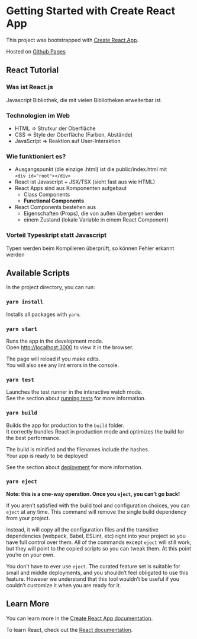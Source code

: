 # Getting Started with Create React App

This project was bootstrapped with [Create React App](https://github.com/facebook/create-react-app).

Hosted on [Github Pages](https://digital-home-town.github.io/digital-hometown-frontend/)

## React Tutorial

### Was ist React.js

Javascript Bibliothek, die mit vielen Bibliotheken erweiterbar ist.

### Technologien im Web

- HTML => Strutkur der Oberfläche
- CSS => Style der Oberfläche (Farben, Abstände)
- JavaScript => Reaktion auf User-Interaktion

### Wie funktioniert es?

- Ausgangspunkt (die einzige .html) ist die public/index.html mit \
  `<div id="root"></div>`
- React ist Javascript + JSX/TSX (sieht fast aus wie HTML)
- React Apps sind aus Komponenten aufgebaut
  - Class Components
  - **Functional Components**
- React Components bestehen aus
  - Eigenschaften (Props), die von außen übergeben werden
  - einem Zustand (lokale Variable in einem React Component)

### Vorteil Typeskript statt Javascript

Typen werden beim Kompilieren überprüft, so können Fehler erkannt werden

## Available Scripts

In the project directory, you can run:

### `yarn install`

Installs all packages with `yarn`.

### `yarn start`

Runs the app in the development mode.\
Open [http://localhost:3000](http://localhost:3000) to view it in the browser.

The page will reload if you make edits.\
You will also see any lint errors in the console.

### `yarn test`

Launches the test runner in the interactive watch mode.\
See the section about [running tests](https://facebook.github.io/create-react-app/docs/running-tests) for more information.

### `yarn build`

Builds the app for production to the `build` folder.\
It correctly bundles React in production mode and optimizes the build for the best performance.

The build is minified and the filenames include the hashes.\
Your app is ready to be deployed!

See the section about [deployment](https://facebook.github.io/create-react-app/docs/deployment) for more information.

### `yarn eject`

**Note: this is a one-way operation. Once you `eject`, you can’t go back!**

If you aren’t satisfied with the build tool and configuration choices, you can `eject` at any time. This command will remove the single build dependency from your project.

Instead, it will copy all the configuration files and the transitive dependencies (webpack, Babel, ESLint, etc) right into your project so you have full control over them. All of the commands except `eject` will still work, but they will point to the copied scripts so you can tweak them. At this point you’re on your own.

You don’t have to ever use `eject`. The curated feature set is suitable for small and middle deployments, and you shouldn’t feel obligated to use this feature. However we understand that this tool wouldn’t be useful if you couldn’t customize it when you are ready for it.

## Learn More

You can learn more in the [Create React App documentation](https://facebook.github.io/create-react-app/docs/getting-started).

To learn React, check out the [React documentation](https://reactjs.org/).
